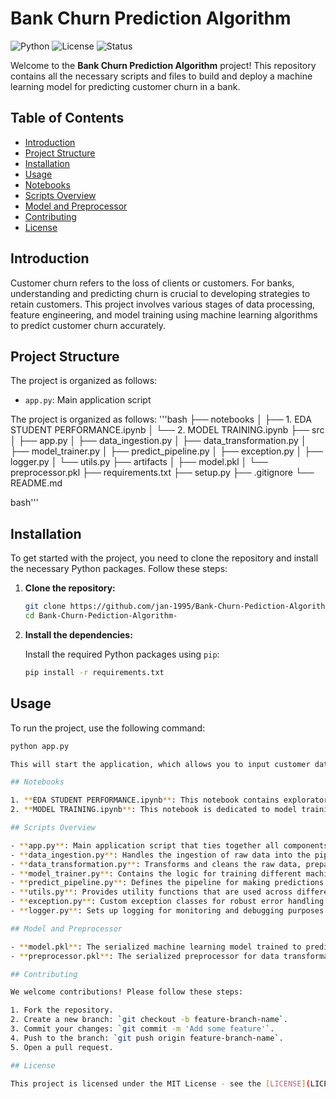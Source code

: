 # Bank Churn Prediction Algorithm

![Python](https://img.shields.io/badge/Python-3.x-blue.svg)
![License](https://img.shields.io/badge/License-MIT-green.svg)
![Status](https://img.shields.io/badge/Status-Completed-brightgreen.svg)

Welcome to the **Bank Churn Prediction Algorithm** project! This repository contains all the necessary scripts and files to build and deploy a machine learning model for predicting customer churn in a bank.

## Table of Contents

- [Introduction](#introduction)
- [Project Structure](#project-structure)
- [Installation](#installation)
- [Usage](#usage)
- [Notebooks](#notebooks)
- [Scripts Overview](#scripts-overview)
- [Model and Preprocessor](#model-and-preprocessor)
- [Contributing](#contributing)
- [License](#license)

## Introduction

Customer churn refers to the loss of clients or customers. For banks, understanding and predicting churn is crucial to developing strategies to retain customers. This project involves various stages of data processing, feature engineering, and model training using machine learning algorithms to predict customer churn accurately.

## Project Structure

The project is organized as follows:

- `app.py`: Main application script

The project is organized as follows:
'''bash
├── notebooks
│   ├── 1. EDA STUDENT PERFORMANCE.ipynb
│   └── 2. MODEL TRAINING.ipynb
├── src
│   ├── app.py
│   ├── data_ingestion.py
│   ├── data_transformation.py
│   ├── model_trainer.py
│   ├── predict_pipeline.py
│   ├── exception.py
│   ├── logger.py
│   └── utils.py
├── artifacts
│   ├── model.pkl
│   └── preprocessor.pkl
├── requirements.txt
├── setup.py
├── .gitignore
└── README.md

bash'''



## Installation

To get started with the project, you need to clone the repository and install the necessary Python packages. Follow these steps:

1. **Clone the repository:**

    ```bash
    git clone https://github.com/jan-1995/Bank-Churn-Pediction-Algorithm-.git
    cd Bank-Churn-Pediction-Algorithm-
    ```

2. **Install the dependencies:**

    Install the required Python packages using `pip`:

    ```bash
    pip install -r requirements.txt
    ```

## Usage

To run the project, use the following command:

```bash
python app.py

This will start the application, which allows you to input customer data and get predictions on whether a customer is likely to churn.

## Notebooks

1. **EDA STUDENT PERFORMANCE.ipynb**: This notebook contains exploratory data analysis (EDA) and insights on the dataset.
2. **MODEL TRAINING.ipynb**: This notebook is dedicated to model training, feature engineering, and model evaluation.

## Scripts Overview

- **app.py**: Main application script that ties together all components to run the churn prediction.
- **data_ingestion.py**: Handles the ingestion of raw data into the pipeline.
- **data_transformation.py**: Transforms and cleans the raw data, preparing it for model training.
- **model_trainer.py**: Contains the logic for training different machine learning models.
- **predict_pipeline.py**: Defines the pipeline for making predictions using the trained model.
- **utils.py**: Provides utility functions that are used across different scripts.
- **exception.py**: Custom exception classes for robust error handling.
- **logger.py**: Sets up logging for monitoring and debugging purposes.

## Model and Preprocessor

- **model.pkl**: The serialized machine learning model trained to predict churn.
- **preprocessor.pkl**: The serialized preprocessor for data transformation and feature engineering.

## Contributing

We welcome contributions! Please follow these steps:

1. Fork the repository.
2. Create a new branch: `git checkout -b feature-branch-name`.
3. Commit your changes: `git commit -m 'Add some feature'`.
4. Push to the branch: `git push origin feature-branch-name`.
5. Open a pull request.

## License

This project is licensed under the MIT License - see the [LICENSE](LICENSE) file for details.




